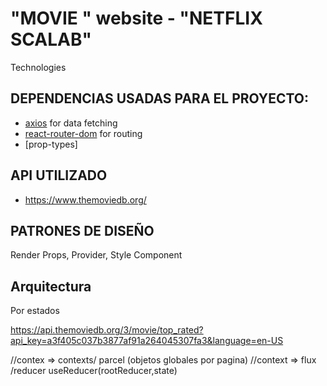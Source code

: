# "MOVIE " website - "NETFLIX SCALAB" 

Technologies

  ## DEPENDENCIAS USADAS PARA EL PROYECTO:
- [axios](https://www.npmjs.com/package/axios) for data fetching
- [react-router-dom](https://www.npmjs.com/package/react-router-dom) for routing
- [prop-types]





##  API UTILIZADO  
- https://www.themoviedb.org/




## PATRONES DE DISEÑO
Render Props, Provider, Style Component


## Arquitectura
Por estados

https://api.themoviedb.org/3/movie/top_rated?api_key=a3f405c037b3877af91a264045307fa3&language=en-US


//contex => contexts/ parcel (objetos globales por pagina)
//context => flux /reducer  useReducer(rootReducer,state)



